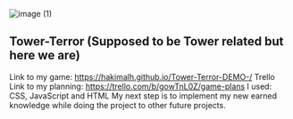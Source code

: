 ![image (1)](https://github.com/user-attachments/assets/f681165d-edb1-47c0-8991-85b72b716e4f)
## Tower-Terror (Supposed to be Tower related but here we are)
Link to my game: https://hakimalh.github.io/Tower-Terror-DEMO-/
Trello Link to my planning: https://trello.com/b/gowTnL0Z/game-plans
I used: CSS, JavaScript and HTML 
My next step is to implement my new earned knowledge while doing the project to other future projects.


